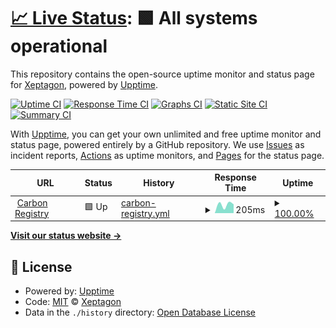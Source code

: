 # [📈 Live Status](https://xeptagondev.github.io/undp-carbon-status): <!--live status--> **🟩 All systems operational**

This repository contains the open-source uptime monitor and status page for [Xeptagon](https://www.xeptagon.com/), powered by [Upptime](https://github.com/upptime/upptime).

[![Uptime CI](https://github.com/xeptagondev/undp-carbon-status/workflows/Uptime%20CI/badge.svg)](https://github.com/xeptagondev/undp-carbon-status/actions?query=workflow%3A%22Uptime+CI%22)
[![Response Time CI](https://github.com/xeptagondev/undp-carbon-status/workflows/Response%20Time%20CI/badge.svg)](https://github.com/xeptagondev/undp-carbon-status/actions?query=workflow%3A%22Response+Time+CI%22)
[![Graphs CI](https://github.com/xeptagondev/undp-carbon-status/workflows/Graphs%20CI/badge.svg)](https://github.com/xeptagondev/undp-carbon-status/actions?query=workflow%3A%22Graphs+CI%22)
[![Static Site CI](https://github.com/xeptagondev/undp-carbon-status/workflows/Static%20Site%20CI/badge.svg)](https://github.com/xeptagondev/undp-carbon-status/actions?query=workflow%3A%22Static+Site+CI%22)
[![Summary CI](https://github.com/xeptagondev/undp-carbon-status/workflows/Summary%20CI/badge.svg)](https://github.com/xeptagondev/undp-carbon-status/actions?query=workflow%3A%22Summary+CI%22)

With [Upptime](https://upptime.js.org), you can get your own unlimited and free uptime monitor and status page, powered entirely by a GitHub repository. We use [Issues](https://github.com/xeptagondev/undp-carbon-status/issues) as incident reports, [Actions](https://github.com/xeptagondev/undp-carbon-status/actions) as uptime monitors, and [Pages](https://xeptagondev.github.io/undp-carbon-status) for the status page.

<!--start: status pages-->
<!-- This summary is generated by Upptime (https://github.com/upptime/upptime) -->
<!-- Do not edit this manually, your changes will be overwritten -->
<!-- prettier-ignore -->
| URL | Status | History | Response Time | Uptime |
| --- | ------ | ------- | ------------- | ------ |
| <img alt="" src="https://icons.duckduckgo.com/ip3/carbon-www-dev.s3-website-us-east-1.amazonaws.com.ico" height="13"> [Carbon Registry](http://carbon-www-dev.s3-website-us-east-1.amazonaws.com/) | 🟩 Up | [carbon-registry.yml](https://github.com/xeptagondev/undp-carbon-status/commits/HEAD/history/carbon-registry.yml) | <details><summary><img alt="Response time graph" src="./graphs/carbon-registry/response-time-week.png" height="20"> 205ms</summary><br><a href="https://xeptagondev.github.io/undp-carbon-status/history/carbon-registry"><img alt="Response time 205" src="https://img.shields.io/endpoint?url=https%3A%2F%2Fraw.githubusercontent.com%2Fxeptagondev%2Fundp-carbon-status%2FHEAD%2Fapi%2Fcarbon-registry%2Fresponse-time.json"></a><br><a href="https://xeptagondev.github.io/undp-carbon-status/history/carbon-registry"><img alt="24-hour response time 205" src="https://img.shields.io/endpoint?url=https%3A%2F%2Fraw.githubusercontent.com%2Fxeptagondev%2Fundp-carbon-status%2FHEAD%2Fapi%2Fcarbon-registry%2Fresponse-time-day.json"></a><br><a href="https://xeptagondev.github.io/undp-carbon-status/history/carbon-registry"><img alt="7-day response time 205" src="https://img.shields.io/endpoint?url=https%3A%2F%2Fraw.githubusercontent.com%2Fxeptagondev%2Fundp-carbon-status%2FHEAD%2Fapi%2Fcarbon-registry%2Fresponse-time-week.json"></a><br><a href="https://xeptagondev.github.io/undp-carbon-status/history/carbon-registry"><img alt="30-day response time 205" src="https://img.shields.io/endpoint?url=https%3A%2F%2Fraw.githubusercontent.com%2Fxeptagondev%2Fundp-carbon-status%2FHEAD%2Fapi%2Fcarbon-registry%2Fresponse-time-month.json"></a><br><a href="https://xeptagondev.github.io/undp-carbon-status/history/carbon-registry"><img alt="1-year response time 205" src="https://img.shields.io/endpoint?url=https%3A%2F%2Fraw.githubusercontent.com%2Fxeptagondev%2Fundp-carbon-status%2FHEAD%2Fapi%2Fcarbon-registry%2Fresponse-time-year.json"></a></details> | <details><summary><a href="https://xeptagondev.github.io/undp-carbon-status/history/carbon-registry">100.00%</a></summary><a href="https://xeptagondev.github.io/undp-carbon-status/history/carbon-registry"><img alt="All-time uptime 100.00%" src="https://img.shields.io/endpoint?url=https%3A%2F%2Fraw.githubusercontent.com%2Fxeptagondev%2Fundp-carbon-status%2FHEAD%2Fapi%2Fcarbon-registry%2Fuptime.json"></a><br><a href="https://xeptagondev.github.io/undp-carbon-status/history/carbon-registry"><img alt="24-hour uptime 100.00%" src="https://img.shields.io/endpoint?url=https%3A%2F%2Fraw.githubusercontent.com%2Fxeptagondev%2Fundp-carbon-status%2FHEAD%2Fapi%2Fcarbon-registry%2Fuptime-day.json"></a><br><a href="https://xeptagondev.github.io/undp-carbon-status/history/carbon-registry"><img alt="7-day uptime 100.00%" src="https://img.shields.io/endpoint?url=https%3A%2F%2Fraw.githubusercontent.com%2Fxeptagondev%2Fundp-carbon-status%2FHEAD%2Fapi%2Fcarbon-registry%2Fuptime-week.json"></a><br><a href="https://xeptagondev.github.io/undp-carbon-status/history/carbon-registry"><img alt="30-day uptime 100.00%" src="https://img.shields.io/endpoint?url=https%3A%2F%2Fraw.githubusercontent.com%2Fxeptagondev%2Fundp-carbon-status%2FHEAD%2Fapi%2Fcarbon-registry%2Fuptime-month.json"></a><br><a href="https://xeptagondev.github.io/undp-carbon-status/history/carbon-registry"><img alt="1-year uptime 100.00%" src="https://img.shields.io/endpoint?url=https%3A%2F%2Fraw.githubusercontent.com%2Fxeptagondev%2Fundp-carbon-status%2FHEAD%2Fapi%2Fcarbon-registry%2Fuptime-year.json"></a></details>

<!--end: status pages-->

[**Visit our status website →**](https://xeptagondev.github.io/undp-carbon-status)

## 📄 License

- Powered by: [Upptime](https://github.com/upptime/upptime)
- Code: [MIT](./LICENSE) © [Xeptagon](https://www.xeptagon.com/)
- Data in the `./history` directory: [Open Database License](https://opendatacommons.org/licenses/odbl/1-0/)
